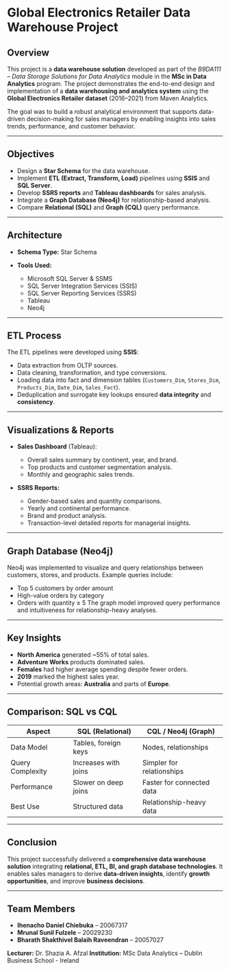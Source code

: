 # Global Electronics Retailer Data Warehouse Project

## Overview

This project is a **data warehouse solution** developed as part of the *B9DA111 – Data Storage Solutions for Data Analytics* module in the **MSc in Data Analytics** program.
The project demonstrates the end-to-end design and implementation of a **data warehousing and analytics system** using the **Global Electronics Retailer dataset** (2016–2021) from Maven Analytics.

The goal was to build a robust analytical environment that supports data-driven decision-making for sales managers by enabling insights into sales trends, performance, and customer behavior.

---

## Objectives

* Design a **Star Schema** for the data warehouse.
* Implement **ETL (Extract, Transform, Load)** pipelines using **SSIS** and **SQL Server**.
* Develop **SSRS reports** and **Tableau dashboards** for sales analysis.
* Integrate a **Graph Database (Neo4j)** for relationship-based analysis.
* Compare **Relational (SQL)** and **Graph (CQL)** query performance.

---

## Architecture

* **Schema Type:** Star Schema
* **Tools Used:**

  * Microsoft SQL Server & SSMS
  * SQL Server Integration Services (SSIS)
  * SQL Server Reporting Services (SSRS)
  * Tableau
  * Neo4j

---

## ETL Process

The ETL pipelines were developed using **SSIS**:

* Data extraction from OLTP sources.
* Data cleaning, transformation, and type conversions.
* Loading data into fact and dimension tables (`Customers_Dim`, `Stores_Dim`, `Products_Dim`, `Date_Dim`, `Sales_Fact`).
* Deduplication and surrogate key lookups ensured **data integrity** and **consistency**.

---

## Visualizations & Reports

* **Sales Dashboard** (Tableau):

  * Overall sales summary by continent, year, and brand.
  * Top products and customer segmentation analysis.
  * Monthly and geographic sales trends.

* **SSRS Reports:**

  * Gender-based sales and quantity comparisons.
  * Yearly and continental performance.
  * Brand and product analysis.
  * Transaction-level detailed reports for managerial insights.

---

## Graph Database (Neo4j)

Neo4j was implemented to visualize and query relationships between customers, stores, and products.
Example queries include:

* Top 5 customers by order amount
* High-value orders by category
* Orders with quantity ≥ 5
  The graph model improved query performance and intuitiveness for relationship-heavy analyses.

---

## Key Insights

* **North America** generated ~55% of total sales.
* **Adventure Works** products dominated sales.
* **Females** had higher average spending despite fewer orders.
* **2019** marked the highest sales year.
* Potential growth areas: **Australia** and parts of **Europe**.

---

## Comparison: SQL vs CQL

| Aspect           | SQL (Relational)     | CQL / Neo4j (Graph)       |
| ---------------- | -------------------- | ------------------------- |
| Data Model       | Tables, foreign keys | Nodes, relationships      |
| Query Complexity | Increases with joins | Simpler for relationships |
| Performance      | Slower on deep joins | Faster for connected data |
| Best Use         | Structured data      | Relationship-heavy data   |

---

## Conclusion

This project successfully delivered a **comprehensive data warehouse solution** integrating **relational, ETL, BI, and graph database technologies**.
It enables sales managers to derive **data-driven insights**, identify **growth opportunities**, and improve **business decisions**.

---

## Team Members

* **Ihenacho Daniel Chiebuka** – 20067317
* **Mrunal Sunil Fulzele** – 20029230
* **Bharath Shakthivel Balaih Raveendran** – 20057027

**Lecturer:** Dr. Shazia A. Afzal
**Institution:** MSc Data Analytics – Dublin Business School - Ireland

